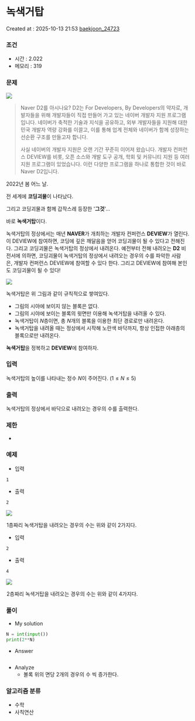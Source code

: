# 녹색거탑
Created at : 2025-10-13 21:53
[baekjoon_24723](https://www.acmicpc.net/problem/24723)
### 조건
- 시간 : 2.022
- 메모리 : 319
### 문제
![](https://upload.acmicpc.net/d90f56a3-1cd2-4389-a352-3049748c8dad/-/preview/)

> Naver D2를 아시나요? D2는 For Developers, By Developers의 약자로, 개발자들을 위해 개발자들이 직접 만들어 가고 있는 네이버 개발자 지원 프로그램입니다. 네이버가 축적한 기술과 지식을 공유하고, 외부 개발자들을 지원해 대한민국 개발자 역량 강화를 이끌고, 이를 통해 업계 전체와 네이버가 함께 성장하는 선순환 구조를 만들고자 합니다.
> 
> 사실 네이버의 개발자 지원은 오랜 기간 꾸준히 이어져 왔습니다. 개발자 컨퍼런스 DEVIEW를 비롯, 오픈 소스와 개발 도구 공개, 학회 및 커뮤니티 지원 등 여러 지원 프로그램이 있었습니다. 이런 다양한 프로그램을 하나로 통합한 것이 바로 Naver D2입니다.

2022년 봄 어느 날.

전 세계에 **코딩괴물**이 나타났다.

그리고 코딩괴물과 함께 갑작스레 등장한 '**그것**'...

바로 **녹색거탑**이다.

녹색거탑의 정상에서는 매년 **NAVER**가 개최하는 개발자 컨퍼런스 **DEVIEW**가 열린다. 이 DEVIEW에 참여하면, 코딩에 깊은 깨달음을 얻어 코딩괴물이 될 수 있다고 전해진다. 그리고 코딩괴물은 녹색거탑의 정상에서 내려온다. 예전부터 전해 내려오는 **D2** 비전서에 의하면, 코딩괴물이 녹색거탑의 정상에서 내려오는 경우의 수를 파악한 사람은, 개발자 컨퍼런스 DEVIEW에 참여할 수 있다 한다. 그리고 DEVIEW에 참여해 본인도 코딩괴물이 될 수 있다!

![](https://upload.acmicpc.net/db58c1ff-9dcd-4f53-8401-b66d74adcc66/-/preview/)

녹색거탑은 위 그림과 같이 규칙적으로 쌓여있다.

- 그림의 시야에 보이지 않는 블록은 없다.
- 그림의 시야에 보이는 블록의 윗면만 이용해 녹색거탑을 내려올 수 있다.
- 녹색거탑이 $N$층이면, 총 $N$개의 블록을 이용한 최단 경로로만 내려온다.
- 녹색거탑을 내려올 때는 정상에서 시작해 노란색 바닥까지, 항상 인접한 아래층의 블록으로만 내려온다.

**녹색거탑**을 정복하고 **DEVIEW**에 참여하자.
### 입력
녹색거탑의 높이를 나타내는 정수 $N$이 주어진다. ($1 \leq N \leq 5$)
### 출력
녹색거탑의 정상에서 바닥으로 내려오는 경우의 수를 출력한다.
### 제한
- 
### 예제
- 입력
```
1
```
- 출력
```
2
``` 
![](https://upload.acmicpc.net/bbc52120-9ada-487f-8af4-6efae6672956/-/preview/)

 $1$층짜리 녹색거탑을 내려오는 경우의 수는 위와 같이 $2$가지다.
- 입력
```
2
```
- 출력
```
4
``` 
![](https://upload.acmicpc.net/34dd6b64-f709-4d4b-b786-3a1518ebd6bc/-/preview/)

 $2$층짜리 녹색거탑을 내려오는 경우의 수는 위와 같이 $4$가지다.
### 풀이
- My solution
```python
N = int(input())
print(2**N)
```

- Answer
```python

```

- Analyze
	- 볼록 위의 면당 2개의 경우의 수 씩 증가한다.
### 알고리즘 분류
- 수학
- 사칙연산